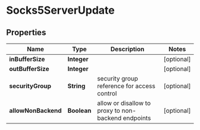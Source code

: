
# Socks5ServerUpdate

## Properties
Name | Type | Description | Notes
------------ | ------------- | ------------- | -------------
**inBufferSize** | **Integer** |  |  [optional]
**outBufferSize** | **Integer** |  |  [optional]
**securityGroup** | **String** | security group reference for access control |  [optional]
**allowNonBackend** | **Boolean** | allow or disallow to proxy to non-backend endpoints |  [optional]



